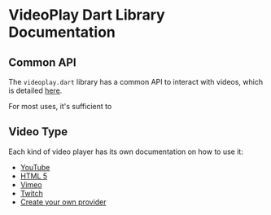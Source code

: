 # VideoPlay Dart Library Documentation

## Common API

The `videoplay.dart` library has a common API to interact with videos, which
is detailed [here](common.md).

For most uses, it's sufficient to 


## Video Type

Each kind of video player has its own documentation on how to use it:

* [YouTube](youtube.md)
* [HTML 5](html5.md)
* [Vimeo](vimeo.md)
* [Twitch](twitch.md)
* [Create your own provider](extend.md)

